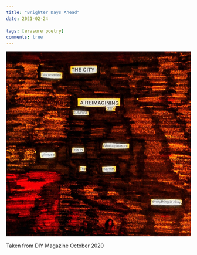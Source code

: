 ```yaml
---
title: "Brighter Days Ahead"
date: 2021-02-24

tags: [erasure poetry]
comments: true
---
```


<img src="/assets/images/articles/2021/bright.jpeg" class="responsive"><br>

Taken from DIY Magazine October 2020
